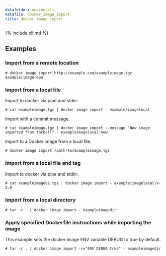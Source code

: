 ```yaml
---
datafolder: engine-cli
datafile: docker_image_import
title: docker image import
---
```


<!--
Sorry, but the contents of this page are automatically generated from
Docker's source code. If you want to suggest a change to the text that appears
here, you'll need to find the string by searching this repo:

https://www.github.com/docker/docker
-->

{% include cli.md %}

## Examples

### Import from a remote location

    # docker image import http://example.com/exampleimage.tgz example/imagerepo

### Import from a local file

Import to docker via pipe and stdin:

    # cat exampleimage.tgz | docker image import - example/imagelocal

Import with a commit message.

    # cat exampleimage.tgz | docker image import --message "New image imported from tarball" - exampleimagelocal:new

Import to a Docker image from a local file.

    # docker image import /path/to/exampleimage.tgz


### Import from a local file and tag

Import to docker via pipe and stdin:

    # cat exampleimageV2.tgz | docker image import - example/imagelocal:V-2.0

### Import from a local directory

    # tar -c . | docker image import - exampleimagedir

### Apply specified Dockerfile instructions while importing the image
This example sets the docker image ENV variable DEBUG to true by default.

    # tar -c . | docker image import -c="ENV DEBUG true" - exampleimagedir
